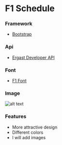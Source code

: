 # F1 Schedule

### Framework

- [Bootstrap](https://blog.getbootstrap.com/)

### Api

- [Ergast Developer API](http://ergast.com/mrd/)

### Font

- [F1 Font](https://webfonts.ffonts.net/Formula1-Display-Bold-Bold.font)

### Image

![alt text](https://i.imgur.com/upzaWAJ.png)

### Features

- More attractive design
- Different colors
- I will add images
